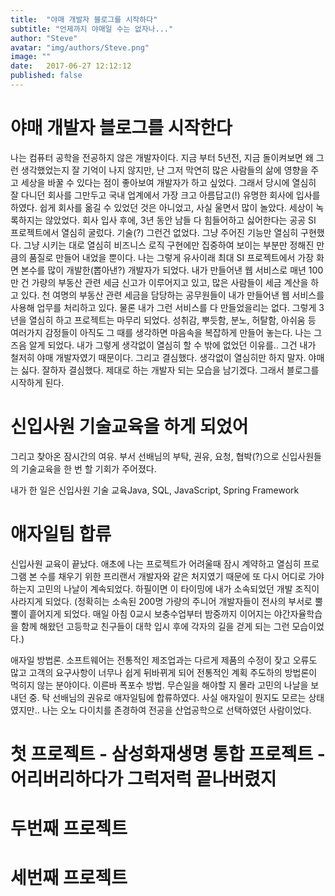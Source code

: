 ```yaml
---
title:  "야매 개발자 블로그를 시작하다"
subtitle: "언제까지 야매일 수는 없자나..."
author: "Steve"
avatar: "img/authors/Steve.png"
image: ""
date:   2017-06-27 12:12:12
published: false
---
```


# 야매 개발자 블로그를 시작한다 #
나는 컴퓨터 공학을 전공하지 않은 개발자이다.
지금 부터 5년전, 지금 돌이켜보면 왜 그런 생각했었는지 잘 기억이 나지 않지만, 난 그저 막연히 많은 사람들의 삶에 영향을 주고 세상을 바꿀 수 있다는 점이 좋아보여 개발자가 하고 싶었다.
그래서 당시에 열심히 잘 다니던 회사를 그만두고 국내 업계에서 가장 크고 아름답고(!) 유명한 회사에 입사를 하였다.
쉽게 회사를 옮길 수 있었던 것은 아니었고, 사실 울면서 많이 놀았다.
세상이 녹록하지는 않았었다.
회사 입사 후에, 3년 동안 남들 다 힘들어하고 싫어한다는 공공 SI 프로젝트에서 열심히 굴렀다.
기술(?) 그런건 없었다.
그냥 주어진 기능만 열심히 구현했다.
그냥 시키는 대로 열심히 비즈니스 로직 구현에만 집중하여 보이는 부분만 정해진 만큼의 품질로 만들어 내었을 뿐이다.
나는 그렇게 유사이래 최대 SI 프로젝트에서 가장 화면 본수를 많이 개발한(뽑아낸?) 개발자가 되었다.
내가 만들어낸 웹 서비스로 매년 100만 건 가량의 부동산 관련 세금 신고가 이루어지고 있고, 많은 사람들이 세금 계산을 하고 있다.
천 여명의 부동산 관련 세금을 담당하는 공무원들이 내가 만들어낸 웹 서비스를 사용해 업무를 처리하고 있다.
물론 내가 그런 서비스를 다 만들었을리는 없다.
그렇게 3년을 열심히 하고 프로젝트는 마무리 되었다.
성취감, 뿌듯함, 분노, 허탈함, 아쉬움 등 여러가지 감정들이 아직도 그 때를 생각하면 마음속을 복잡하게 만들어 놓는다.
나는 그 즈음 알게 되었다. 내가 그렇게 생각없이 열심히 할 수 밖에 없었던 이유를..
그건 내가 철저히 야매 개발자였기 때문이다.
그리고 결심했다.
생각없이 열심히만 하지 말자.
야매는 싫다. 잘하자 결심했다.
제대로 하는 개발자 되는 모습을 남기겠다.
그래서 블로그를 시작하게 된다.

# 신입사원 기술교육을 하게 되었어 #
그리고 찾아온 잠시간의 여유. 부서 선배님의 부탁, 권유, 요청, 협박(?)으로 신입사원들의 기술교육을 한 번 할 기회가 주어졌다.

내가 한 일은 신입사원 기술 교육Java, SQL, JavaScript, Spring Framework  


# 애자일팀 합류 #
신입사원 교육이 끝났다.
애초에 나는 프로젝트가 어려울때 잠시 계약하고 열심히 프로그램 본 수를 채우기 위한 프리랜서 개발자와 같은 처지였기 때문에 또 다시 어디로 가야하는지 고민의 나날이 계속되었다.
하필이면 이 타이밍에 내가 소속되었던 개발 조직이 사라지게 되었다.
(정확히는 소속된 200명 가량의 주니어 개발자들이 전사의 부서로 뿔뿔이 흩어지게 되었다.
매일 아침 0교시 보충수업부터 밤중까지 이어지는 야간자율학습을 함께 해왔던 고등학교 친구들이 대학 입시 후에 각자의 길을 걷게 되는 그런 모습이었다.)

애자일 방법론. 소프트웨어는 전통적인 제조업과는 다르게 제품의 수정이 잦고 오류도 많고 고객의 요구사항이 너무나 쉽게 뒤바뀌게 되어 전통적인 계획 주도하의 방법론이 먹히지 않는 분야이다. 이른바 폭포수 방법.
무슨일을 해야할 지 몰라 고민의 나날을 보내던 중. 탁 선배님의 권유로 애자일팀에 합류하였다.
사실 애자일이 뭔지도 모르는 상태였지만.. 나는 오노 다이치를 존경하여 전공을 산업공학으로 선택하였던 사람이었다.


# 첫 프로젝트 - 삼성화재생명 통합 프로젝트 - 어리버리하다가 그럭저럭 끝나버렸지 #

# 두번째 프로젝트 #

# 세번째 프로젝트 #
